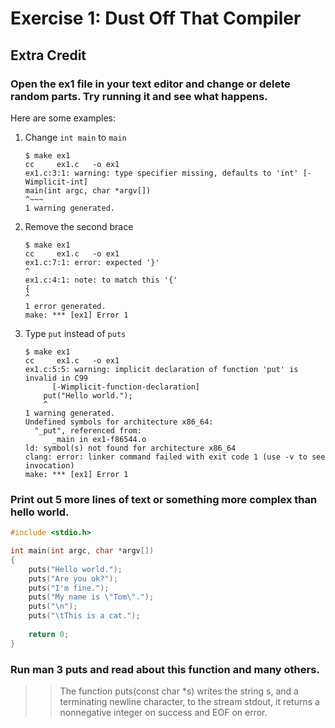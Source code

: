 # Exercise 1: Dust Off That Compiler
## Extra Credit
### Open the ex1 file in your text editor and change or delete random parts. Try running it and see what happens.
Here are some examples:  

1. Change `int main` to `main`

    ```
    $ make ex1
    cc     ex1.c   -o ex1
    ex1.c:3:1: warning: type specifier missing, defaults to 'int' [-Wimplicit-int]
    main(int argc, char *argv[])
    ^~~~
    1 warning generated.
    ```
2. Remove the second brace

    ```
    $ make ex1
    cc     ex1.c   -o ex1
    ex1.c:7:1: error: expected '}'
    ^
    ex1.c:4:1: note: to match this '{'
    {
    ^
    1 error generated.
    make: *** [ex1] Error 1
    ```
3. Type `put` instead of `puts`

    ```
    $ make ex1
    cc     ex1.c   -o ex1
    ex1.c:5:5: warning: implicit declaration of function 'put' is invalid in C99
          [-Wimplicit-function-declaration]
        put("Hello world.");
        ^
    1 warning generated.
    Undefined symbols for architecture x86_64:
      "_put", referenced from:
          _main in ex1-f86544.o
    ld: symbol(s) not found for architecture x86_64
    clang: error: linker command failed with exit code 1 (use -v to see invocation)
    make: *** [ex1] Error 1
    ```
    
### Print out 5 more lines of text or something more complex than hello world.
```c
#include <stdio.h>

int main(int argc, char *argv[])
{
    puts("Hello world.");
    puts("Are you ok?");
    puts("I'm fine.");
    puts("My name is \"Tom\".");
    puts("\n");
    puts("\tThis is a cat.");
    
    return 0;
}
```
### Run man 3 puts and read about this function and many others.
>> The function puts(const char *s) writes the string s, and a terminating newline character, to the stream stdout, it returns a nonnegative integer on success and EOF on error.
